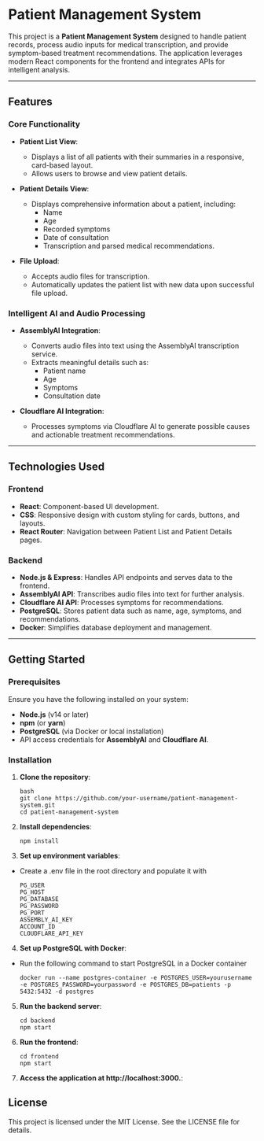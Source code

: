 # Patient Management System

This project is a **Patient Management System** designed to handle patient records, process audio inputs for medical transcription, and provide symptom-based treatment recommendations. The application leverages modern React components for the frontend and integrates APIs for intelligent analysis.

---

## Features

### Core Functionality
- **Patient List View**:
  - Displays a list of all patients with their summaries in a responsive, card-based layout.
  - Allows users to browse and view patient details.

- **Patient Details View**:
  - Displays comprehensive information about a patient, including:
    - Name
    - Age
    - Recorded symptoms
    - Date of consultation
    - Transcription and parsed medical recommendations.

- **File Upload**:
  - Accepts audio files for transcription.
  - Automatically updates the patient list with new data upon successful file upload.

### Intelligent AI and Audio Processing
- **AssemblyAI Integration**:
  - Converts audio files into text using the AssemblyAI transcription service.
  - Extracts meaningful details such as:
    - Patient name
    - Age
    - Symptoms
    - Consultation date

- **Cloudflare AI Integration**:
  - Processes symptoms via Cloudflare AI to generate possible causes and actionable treatment recommendations.

---

## Technologies Used

### Frontend
- **React**: Component-based UI development.
- **CSS**: Responsive design with custom styling for cards, buttons, and layouts.
- **React Router**: Navigation between Patient List and Patient Details pages.

### Backend
- **Node.js & Express**: Handles API endpoints and serves data to the frontend.
- **AssemblyAI API**: Transcribes audio files into text for further analysis.
- **Cloudflare AI API**: Processes symptoms for recommendations.
- **PostgreSQL**: Stores patient data such as name, age, symptoms, and recommendations.
- **Docker**: Simplifies database deployment and management.

---

## Getting Started

### Prerequisites
Ensure you have the following installed on your system:
- **Node.js** (v14 or later)
- **npm** (or **yarn**)
- **PostgreSQL** (via Docker or local installation)
- API access credentials for **AssemblyAI** and **Cloudflare AI**.

### Installation

1. **Clone the repository**:
   ```
   bash
   git clone https://github.com/your-username/patient-management-system.git
   cd patient-management-system
   ```
2. **Install dependencies**:
   ```
   npm install
   ```
3. **Set up environment variables**:
- Create a .env file in the root directory and populate it with
   ```
   PG_USER
   PG_HOST
   PG_DATABASE
   PG_PASSWORD
   PG_PORT
   ASSEMBLY_AI_KEY
   ACCOUNT_ID
   CLOUDFLARE_API_KEY
   ```
4. **Set up PostgreSQL with Docker**:
- Run the following command to start PostgreSQL in a Docker container
   ```
   docker run --name postgres-container -e POSTGRES_USER=yourusername -e POSTGRES_PASSWORD=yourpassword -e POSTGRES_DB=patients -p 5432:5432 -d postgres
   ```
5. **Run the backend server**:
   ```
   cd backend
   npm start
   ```
6. **Run the frontend**:
   ```
   cd frontend
   npm start
   ```
7. **Access the application at http://localhost:3000.**:


## License
This project is licensed under the MIT License. See the LICENSE file for details.